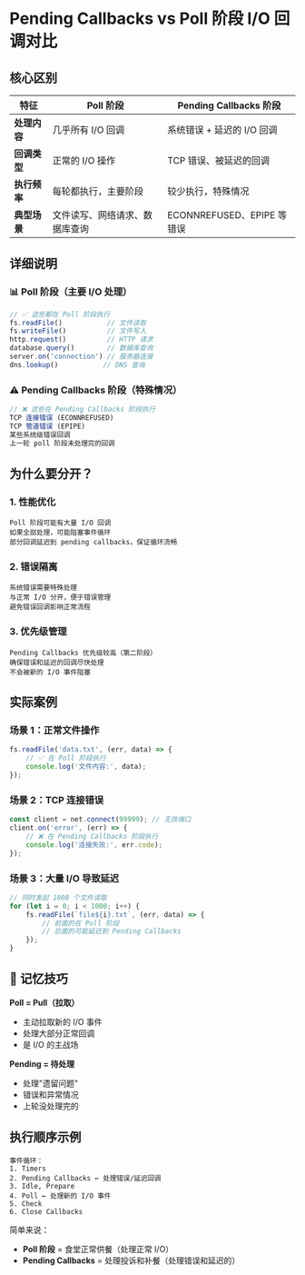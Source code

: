 # Pending Callbacks vs Poll 阶段 I/O 回调对比

## 核心区别

| 特征 | **Poll 阶段** | **Pending Callbacks 阶段** |
|-----|--------------|---------------------------|
| **处理内容** | 几乎所有 I/O 回调 | 系统错误 + 延迟的 I/O 回调 |
| **回调类型** | 正常的 I/O 操作 | TCP 错误、被延迟的回调 |
| **执行频率** | 每轮都执行，主要阶段 | 较少执行，特殊情况 |
| **典型场景** | 文件读写、网络请求、数据库查询 | ECONNREFUSED、EPIPE 等错误 |

## 详细说明

### 📊 Poll 阶段（主要 I/O 处理）
```javascript
// ✅ 这些都在 Poll 阶段执行
fs.readFile()           // 文件读取
fs.writeFile()          // 文件写入  
http.request()          // HTTP 请求
database.query()        // 数据库查询
server.on('connection') // 服务器连接
dns.lookup()           // DNS 查询
```

### ⚠️ Pending Callbacks 阶段（特殊情况）
```javascript
// ❌ 这些在 Pending Callbacks 阶段执行
TCP 连接错误 (ECONNREFUSED)
TCP 管道错误 (EPIPE)
某些系统级错误回调
上一轮 poll 阶段未处理完的回调
```

## 为什么要分开？

### 1. **性能优化**
```
Poll 阶段可能有大量 I/O 回调
如果全部处理，可能阻塞事件循环
部分回调延迟到 pending callbacks，保证循环流畅
```

### 2. **错误隔离**
```
系统错误需要特殊处理
与正常 I/O 分开，便于错误管理
避免错误回调影响正常流程
```

### 3. **优先级管理**
```
Pending Callbacks 优先级较高（第二阶段）
确保错误和延迟的回调尽快处理
不会被新的 I/O 事件阻塞
```

## 实际案例

### 场景 1：正常文件操作
```javascript
fs.readFile('data.txt', (err, data) => {
    // ✅ 在 Poll 阶段执行
    console.log('文件内容:', data);
});
```

### 场景 2：TCP 连接错误
```javascript
const client = net.connect(99999); // 无效端口
client.on('error', (err) => {
    // ❌ 在 Pending Callbacks 阶段执行
    console.log('连接失败:', err.code);
});
```

### 场景 3：大量 I/O 导致延迟
```javascript
// 同时发起 1000 个文件读取
for (let i = 0; i < 1000; i++) {
    fs.readFile(`file${i}.txt`, (err, data) => {
        // 前面的在 Poll 阶段
        // 后面的可能延迟到 Pending Callbacks
    });
}
```

## 🎯 记忆技巧

**Poll = Pull（拉取）**
- 主动拉取新的 I/O 事件
- 处理大部分正常回调
- 是 I/O 的主战场

**Pending = 待处理**
- 处理"遗留问题"
- 错误和异常情况
- 上轮没处理完的

## 执行顺序示例

```
事件循环：
1. Timers
2. Pending Callbacks ← 处理错误/延迟回调
3. Idle, Prepare
4. Poll ← 处理新的 I/O 事件
5. Check
6. Close Callbacks
```

简单来说：
- **Poll 阶段** = 食堂正常供餐（处理正常 I/O）
- **Pending Callbacks** = 处理投诉和补餐（处理错误和延迟的）